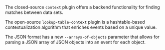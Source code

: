 The closed-source `context` plugin offers a backend functionality for
finding matches between data sets.

The open-source `lookup-table-context` plugin is a hashtable-based
contextualization algorithm that enriches events based on a unique value.

The JSON format has a new `--arrays-of-objects` parameter that allows for
parsing a JSON array of JSON objects into an event for each object.
